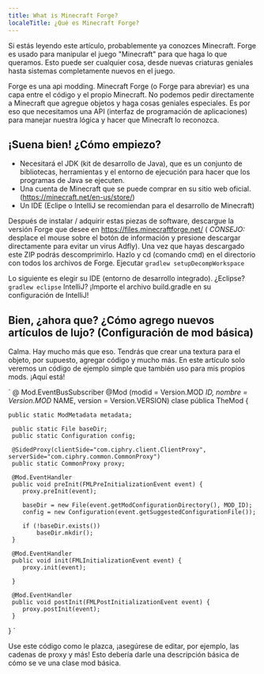 ```yaml
---
title: What is Minecraft Forge?
localeTitle: ¿Qué es Minecraft Forge?
---
```

Si estás leyendo este artículo, probablemente ya conozces Minecraft. Forge es usado para manipular el juego "Minecraft" para que haga lo que queramos. Esto puede ser cualquier cosa, desde nuevas criaturas geniales hasta sistemas completamente nuevos en el juego.

Forge es una api modding. Minecraft Forge (o Forge para abreviar) es una capa entre el código y el propio Minecraft. No podemos pedir directamente a Minecraft que agregue objetos y haga cosas geniales especiales. Es por eso que necesitamos una API (interfaz de programación de aplicaciones) para manejar nuestra lógica y hacer que Minecraft lo reconozca.

## ¡Suena bien! ¿Cómo empiezo?

*   Necesitará el JDK (kit de desarrollo de Java), que es un conjunto de bibliotecas, herramientas y el entorno de ejecución para hacer que los programas de Java se ejecuten.
*   Una cuenta de Minecraft que se puede comprar en su sitio web oficial. (https://minecraft.net/en-us/store/)
*   Un IDE (Eclipe o IntelliJ se recomiendan para el desarrollo de Minecraft)

Después de instalar / adquirir estas piezas de software, descargue la versión Forge que desee en https://files.minecraftforge.net/ ( _CONSEJO:_ desplace el mouse sobre el botón de información y presione descargar directamente para evitar un virus Adfly). Una vez que hayas descargado este ZIP podrás descomprimirlo. Hazlo y cd (comando cmd) en el directorio con todos los archivos de Forge. Ejecutar `gradlew setupDecompWorkspace`

Lo siguiente es elegir su IDE (entorno de desarrollo integrado). ¿Eclipse? `gradlew eclipse` IntelliJ? ¡Importe el archivo build.gradle en su configuración de IntelliJ!

## Bien, ¿ahora que? ¿Cómo agrego nuevos artículos de lujo? (Configuración de mod básica)

Calma. Hay mucho más que eso. Tendrás que crear una textura para el objeto, por supuesto, agregar código y mucho más. En este artículo solo veremos un código de ejemplo simple que también uso para mis propios mods. ¡Aquí está!

\` @ Mod.EventBusSubscriber @Mod (modid = Version.MOD _ID, nombre = Version.MOD_ NAME, version = Version.VERSION) clase pública TheMod {
```
public static ModMetadata metadata; 
 
 public static File baseDir; 
 public static Configuration config; 
 
 @SidedProxy(clientSide="com.ciphry.client.ClientProxy", serverSide="com.ciphry.common.CommonProxy") 
 public static CommonProxy proxy; 
 
 @Mod.EventHandler 
 public void preInit(FMLPreInitializationEvent event) { 
    proxy.preInit(event); 
 
    baseDir = new File(event.getModConfigurationDirectory(), MOD_ID); 
    config = new Configuration(event.getSuggestedConfigurationFile()); 
 
    if (!baseDir.exists()) 
        baseDir.mkdir(); 
 } 
 
 @Mod.EventHandler 
 public void init(FMLInitializationEvent event) { 
    proxy.init(event); 
 
 } 
 
 @Mod.EventHandler 
 public void postInit(FMLPostInitializationEvent event) { 
    proxy.postInit(event); 
 } 
```

} \`

Use este código como le plazca, ¡asegúrese de editar, por ejemplo, las cadenas de proxy y más! Esto debería darle una descripción básica de cómo se ve una clase mod básica.
